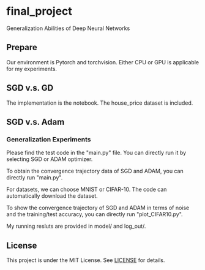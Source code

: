 # final_project
Generalization Abilities of Deep Neural Networks

## Prepare
Our environment is Pytorch and torchvision.  Either CPU or GPU is applicable for my experiments.


## SGD v.s. GD
The implementation is the notebook. The house_price dataset is included.

## SGD v.s. Adam
### Generalization Experiments
Please find the test code in the "main.py" file. You can directly run it by selecting SGD or ADAM optimizer.

To obtain the convergence trajectory data of SGD and ADAM, you can directly run "main.py".

For datasets, we can choose MNIST or CIFAR-10. The code can automatically download the dataset.

To show the convergence trajectory of SGD and ADAM in terms of noise and the training/test accuracy, you can directly run "plot_CIFAR10.py".

My running resluts are provided in model/ and log_out/.

## License

This project is under the MIT License. See [LICENSE](LICENSE) for details.
